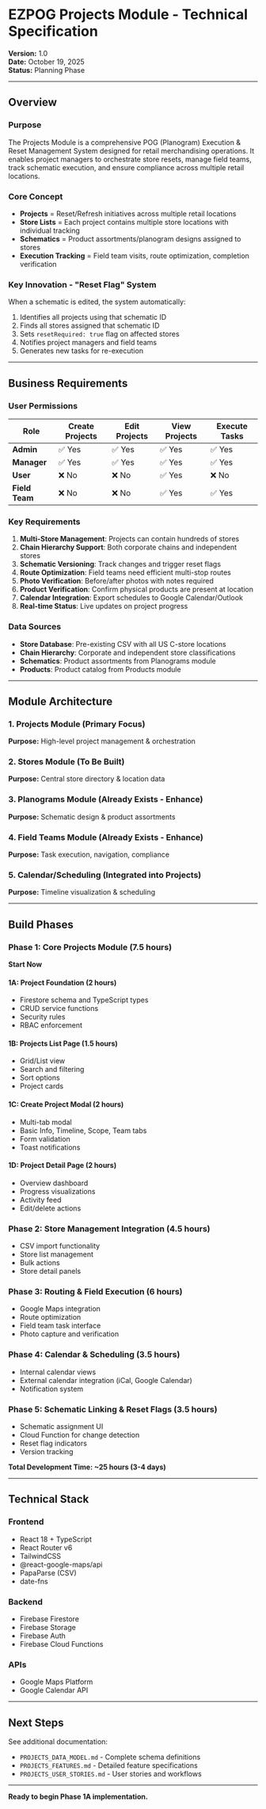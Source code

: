 # EZPOG Projects Module - Technical Specification

**Version:** 1.0  
**Date:** October 19, 2025  
**Status:** Planning Phase  

---

## Overview

### Purpose
The Projects Module is a comprehensive POG (Planogram) Execution & Reset Management System designed for retail merchandising operations. It enables project managers to orchestrate store resets, manage field teams, track schematic execution, and ensure compliance across multiple retail locations.

### Core Concept
- **Projects** = Reset/Refresh initiatives across multiple retail locations
- **Store Lists** = Each project contains multiple store locations with individual tracking
- **Schematics** = Product assortments/planogram designs assigned to stores
- **Execution Tracking** = Field team visits, route optimization, completion verification

### Key Innovation - "Reset Flag" System
When a schematic is edited, the system automatically:
1. Identifies all projects using that schematic ID
2. Finds all stores assigned that schematic ID
3. Sets `resetRequired: true` flag on affected stores
4. Notifies project managers and field teams
5. Generates new tasks for re-execution

---

## Business Requirements

### User Permissions
| Role | Create Projects | Edit Projects | View Projects | Execute Tasks |
|------|----------------|---------------|---------------|---------------|
| **Admin** | ✅ Yes | ✅ Yes | ✅ Yes | ✅ Yes |
| **Manager** | ✅ Yes | ✅ Yes | ✅ Yes | ✅ Yes |
| **User** | ❌ No | ❌ No | ✅ Yes | ❌ No |
| **Field Team** | ❌ No | ❌ No | ✅ Yes | ✅ Yes |

### Key Requirements
1. **Multi-Store Management**: Projects can contain hundreds of stores
2. **Chain Hierarchy Support**: Both corporate chains and independent stores
3. **Schematic Versioning**: Track changes and trigger reset flags
4. **Route Optimization**: Field teams need efficient multi-stop routes
5. **Photo Verification**: Before/after photos with notes required
6. **Product Verification**: Confirm physical products are present at location
7. **Calendar Integration**: Export schedules to Google Calendar/Outlook
8. **Real-time Status**: Live updates on project progress

### Data Sources
- **Store Database**: Pre-existing CSV with all US C-store locations
- **Chain Hierarchy**: Corporate and independent store classifications
- **Schematics**: Product assortments from Planograms module
- **Products**: Product catalog from Products module

---

## Module Architecture

### 1. Projects Module (Primary Focus)
**Purpose:** High-level project management & orchestration

### 2. Stores Module (To Be Built)
**Purpose:** Central store directory & location data

### 3. Planograms Module (Already Exists - Enhance)
**Purpose:** Schematic design & product assortments

### 4. Field Teams Module (Already Exists - Enhance)
**Purpose:** Task execution, navigation, compliance

### 5. Calendar/Scheduling (Integrated into Projects)
**Purpose:** Timeline visualization & scheduling

---

## Build Phases

### Phase 1: Core Projects Module (7.5 hours)
**Start Now**

#### 1A: Project Foundation (2 hours)
- Firestore schema and TypeScript types
- CRUD service functions
- Security rules
- RBAC enforcement

#### 1B: Projects List Page (1.5 hours)
- Grid/List view
- Search and filtering
- Sort options
- Project cards

#### 1C: Create Project Modal (2 hours)
- Multi-tab modal
- Basic Info, Timeline, Scope, Team tabs
- Form validation
- Toast notifications

#### 1D: Project Detail Page (2 hours)
- Overview dashboard
- Progress visualizations
- Activity feed
- Edit/delete actions

### Phase 2: Store Management Integration (4.5 hours)
- CSV import functionality
- Store list management
- Bulk actions
- Store detail panels

### Phase 3: Routing & Field Execution (6 hours)
- Google Maps integration
- Route optimization
- Field team task interface
- Photo capture and verification

### Phase 4: Calendar & Scheduling (3.5 hours)
- Internal calendar views
- External calendar integration (iCal, Google Calendar)
- Notification system

### Phase 5: Schematic Linking & Reset Flags (3.5 hours)
- Schematic assignment UI
- Cloud Function for change detection
- Reset flag indicators
- Version tracking

**Total Development Time: ~25 hours (3-4 days)**

---

## Technical Stack

### Frontend
- React 18 + TypeScript
- React Router v6
- TailwindCSS
- @react-google-maps/api
- PapaParse (CSV)
- date-fns

### Backend
- Firebase Firestore
- Firebase Storage
- Firebase Auth
- Firebase Cloud Functions

### APIs
- Google Maps Platform
- Google Calendar API

---

## Next Steps

See additional documentation:
- `PROJECTS_DATA_MODEL.md` - Complete schema definitions
- `PROJECTS_FEATURES.md` - Detailed feature specifications
- `PROJECTS_USER_STORIES.md` - User stories and workflows

---

**Ready to begin Phase 1A implementation.**
